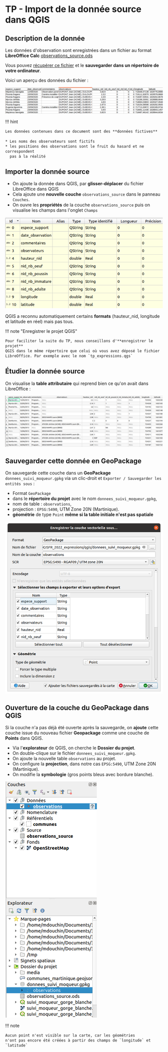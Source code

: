 # TP - Import de la donnée source dans QGIS

## Description de la donnée

Les données d'observation sont enregistrées dans un fichier
au format **LibreOffice Calc** [observations_source.ods](./qgis/observations_source.ods)

Vous pouvez [récupérer ce fichier](./qgis/observations_source.ods) et le **sauvegarder dans un répertoire
de votre ordinateur**.

Voici un aperçu des données du fichier :

![bg contain](media/fichier_libre_office_source.png)

!!! hint

    Les données contenues dans ce document sont des **données fictives**

    * Les noms des observateurs sont fictifs
    * les positions des observations sont le fruit du hasard et ne correspondent
      pas à la réalité

## Importer la donnée source

* On ajoute la donnée dans QGIS, par **glisser-déplacer** du fichier LibreOffice dans QGIS
* Cela ajoute une **nouvelle couche** `observations_source` dans le panneau `Couches`.
* On ouvre les **propriétés** de la couche `observations_source`
  puis on visualise les champs dans l'onglet `Champs`

![image](media/champs_observations_source.png)

QGIS a reconnu automatiquement certains **formats** (hauteur_nid, longitude et latitude en réel)
mais pas tous.

!!! note "Enregistrer le projet QGIS"

    Pour faciliter la suite du TP, nous conseillons d'**enregistrer le projet**
    QGIS dans le même répertoire que celui où vous avez déposé le fichier
    LibreOffice. Par exemple avec le nom `tp_expressions.qgs`

## Étudier la donnée source

On visualise la **table attributaire** qui reprend bien ce qu'on avait
dans LibreOffice :

![image](media/table_attributaire_observations_source.png)

## Sauvegarder cette donnée en GeoPackage

On sauvegarde cette couche dans un **GeoPackage** `donnees_suivi_moqueur.gpkg`
via un clic-droit et `Exporter / Sauvegarder les entités sous` :

* Format `GeoPackage`
* dans le **répertoire du projet** avec le nom `donnees_suivi_moqueur.gpkg`,
* nom de table : `observations`,
* projection : `EPSG:5490`, UTM Zone 20N (Martinique).
* **géométrie** de type `Point` **même si la table initiale n'est pas spatiale**

![image height:550](media/enregistrer_ods_en_geopackage.png)

## Ouverture de la couche du GeoPackage dans QGIS

Si la couche n'a pas déjà été ouverte après la sauvegarde,
on **ajoute** cette couche issue du nouveau fichier **Geopackage**
comme une couche de **Points** dans QGIS.

* Via l'**explorateur** de QGIS, on cherche le **Dossier du projet**.
* On double-clique sur le fichier `donnees_suivi_moqueur.gpkg`.
* On ajoute la nouvelle table `observations` au projet.
* On configure la **projection**, dans notre cas `EPSG:5490`, UTM Zone 20N (Martinique).
* On modifie la **symbologie** (gros points bleus avec bordure blanche).


![bg right:30%](media/ajouter_table_observations_geopackage.png)


!!! note

    Aucun point n'est visible sur la carte, car les géométries
    n'ont pas encore été créées à partir des champs de `longitude` et `latitude`

